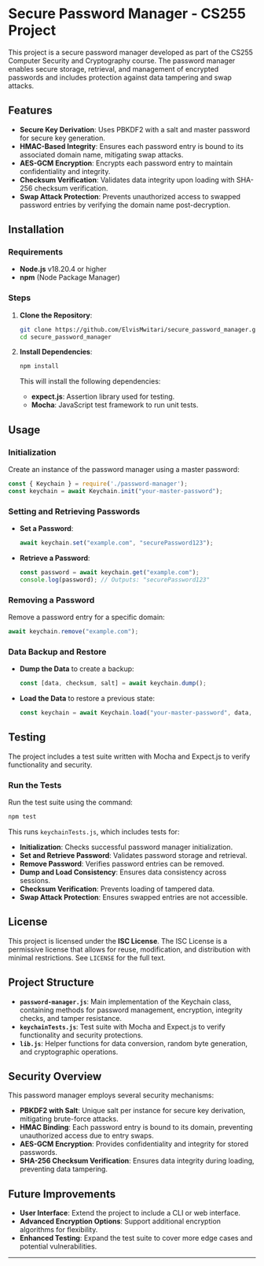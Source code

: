 

# Secure Password Manager - CS255 Project

This project is a secure password manager developed as part of the CS255 Computer Security and Cryptography course. The password manager enables secure storage, retrieval, and management of encrypted passwords and includes protection against data tampering and swap attacks.



## Features

- **Secure Key Derivation**: Uses PBKDF2 with a salt and master password for secure key generation.
- **HMAC-Based Integrity**: Ensures each password entry is bound to its associated domain name, mitigating swap attacks.
- **AES-GCM Encryption**: Encrypts each password entry to maintain confidentiality and integrity.
- **Checksum Verification**: Validates data integrity upon loading with SHA-256 checksum verification.
- **Swap Attack Protection**: Prevents unauthorized access to swapped password entries by verifying the domain name post-decryption.

## Installation

### Requirements

- **Node.js** v18.20.4 or higher
- **npm** (Node Package Manager)

### Steps

1. **Clone the Repository**:

    ```bash
    git clone https://github.com/ElvisMwitari/secure_password_manager.git
    cd secure_password_manager
    ```

2. **Install Dependencies**:

    ```bash
    npm install
    ```

    This will install the following dependencies:
    - **expect.js**: Assertion library used for testing.
    - **Mocha**: JavaScript test framework to run unit tests.

## Usage

### Initialization

Create an instance of the password manager using a master password:

```javascript
const { Keychain } = require('./password-manager');
const keychain = await Keychain.init("your-master-password");
```

### Setting and Retrieving Passwords

- **Set a Password**:

    ```javascript
    await keychain.set("example.com", "securePassword123");
    ```

- **Retrieve a Password**:

    ```javascript
    const password = await keychain.get("example.com");
    console.log(password); // Outputs: "securePassword123"
    ```

### Removing a Password

Remove a password entry for a specific domain:

```javascript
await keychain.remove("example.com");
```

### Data Backup and Restore

- **Dump the Data** to create a backup:

    ```javascript
    const [data, checksum, salt] = await keychain.dump();
    ```

- **Load the Data** to restore a previous state:

    ```javascript
    const keychain = await Keychain.load("your-master-password", data, checksum, salt);
    ```

## Testing

The project includes a test suite written with Mocha and Expect.js to verify functionality and security.

### Run the Tests

Run the test suite using the command:

```bash
npm test
```

This runs `keychainTests.js`, which includes tests for:

- **Initialization**: Checks successful password manager initialization.
- **Set and Retrieve Password**: Validates password storage and retrieval.
- **Remove Password**: Verifies password entries can be removed.
- **Dump and Load Consistency**: Ensures data consistency across sessions.
- **Checksum Verification**: Prevents loading of tampered data.
- **Swap Attack Protection**: Ensures swapped entries are not accessible.

## License

This project is licensed under the **ISC License**. The ISC License is a permissive license that allows for reuse, modification, and distribution with minimal restrictions. See `LICENSE` for the full text.

## Project Structure

- **`password-manager.js`**: Main implementation of the Keychain class, containing methods for password management, encryption, integrity checks, and tamper resistance.
- **`keychainTests.js`**: Test suite with Mocha and Expect.js to verify functionality and security protections.
- **`lib.js`**: Helper functions for data conversion, random byte generation, and cryptographic operations.

## Security Overview

This password manager employs several security mechanisms:

- **PBKDF2 with Salt**: Unique salt per instance for secure key derivation, mitigating brute-force attacks.
- **HMAC Binding**: Each password entry is bound to its domain, preventing unauthorized access due to entry swaps.
- **AES-GCM Encryption**: Provides confidentiality and integrity for stored passwords.
- **SHA-256 Checksum Verification**: Ensures data integrity during loading, preventing data tampering.

## Future Improvements

- **User Interface**: Extend the project to include a CLI or web interface.
- **Advanced Encryption Options**: Support additional encryption algorithms for flexibility.
- **Enhanced Testing**: Expand the test suite to cover more edge cases and potential vulnerabilities.

---
